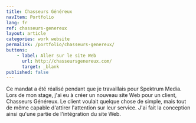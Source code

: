 ```yaml
---
title: Chasseurs Généreux
navItem: Portfolio
lang: fr
ref: chasseurs-genereux
layout: article
categories: work website
permalink: /portfolio/chasseurs-genereux/
buttons:
    - label: Aller sur le site Web
      url: http://chasseursgenereux.com/
      target: _blank
published: false
---
```


Ce mandat a été réalisé pendant que je travaillais pour Spektrum Media. Lors de mon stage, j'ai eu à créer un nouveau site Web pour un client, Chasseurs Généreux. Le client voulait quelque chose de simple, mais tout de même capable d'attirer l'attention sur leur service. J'ai fait la conception ainsi qu'une partie de l'intégration du site Web.